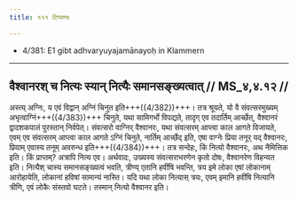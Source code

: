 ```yaml
---
title: १११ टिप्पण्यः

---
```

- 4/381: E1 gibt adhvaryuyajamānayoḥ in Klammern

____________________________________________


## वैश्वानरश् च नित्यः स्यान् नित्यैः समानसङ्ख्यत्वात् // MS_४,४.१२ //

अस्त्य् अग्निः, य एवं विद्वान् अग्निं चिनुत इति+++({4/382})+++। तत्र श्रूयते, यो वै संवत्सरमुख्यम् अभृत्वाग्निं+++({4/383})+++ चिनुते, यथा सामिगर्भो विपद्यते, तादृग् एव तदार्तिम् आर्च्छेत्, वैश्वानरं द्वादशकपालं पुरस्तान् निर्वपेत्। संवत्सरो वाग्निर् वैश्वानरः, यथा संवत्सरम् आप्त्वा काल आगते विजायते, एवम् एव संवत्सरम् आप्त्वा काल आगते ऽग्निं चिनुते, नार्तिम् आर्च्छेद् इति, एषा वाग्नेः प्रिया तनूर् यद् वैश्वानरः, प्रियाम् एवास्य तनूम् अवरुन्ध इति+++({4/384})+++। तत्र सन्देहः, किं नित्यो वैश्वानरः, अथ नैमित्तिक इति। किं प्राप्तम्? अत्रापि नित्य एव। अर्थवादः, उख्यस्य संवत्सराभरणेन कृतो दोषः, वैश्वानरेण विहन्यत इति। नित्यैश् चास्य समानसङ्ख्यत्वं भवति, त्रीण्य् एतानि हवींषि भवन्ति, त्रय इमे लोका एषां लोकानाम् आरोहायेति, लोकानां हविषां सामान्यं नास्ति। यदि यथा लोका नित्यास् त्रयः, एवम् इमानि हवींषि नित्यानि त्रीणि, एवं लोकैः संस्तवो घटते। तस्मान् नित्यो वैश्वानर इति।